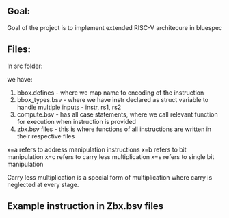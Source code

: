 ## Goal:

Goal of the project is to implement extended RISC-V architecure in bluespec

## Files:

In src folder:

we have:

1. bbox.defines - where we map name to encoding of the instruction
2. bbox_types.bsv - where we have instr declared as struct variable to handle multiple inputs - instr, rs1, rs2
3. compute.bsv - has all case statements, where we call relevant function for execution when instruction is provided
4. zbx.bsv files - this is where functions of all instructions are written in their respective files

x=a refers to address manipulation instructions
x=b refers to bit manipulation
x=c refers to carry less multiplication
x=s refers to single bit manipulation

Carry less multiplication is a special form of multiplication where carry is neglected at every stage.

## Example instruction in Zbx.bsv files

## 
